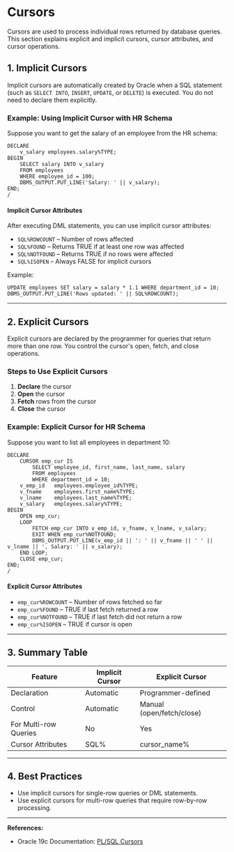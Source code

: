 # Cursors

Cursors are used to process individual rows returned by database queries. This section explains explicit and implicit cursors, cursor attributes, and cursor operations.

## 1. Implicit Cursors

Implicit cursors are automatically created by Oracle when a SQL statement (such as `SELECT INTO`, `INSERT`, `UPDATE`, or `DELETE`) is executed. You do not need to declare them explicitly.

### Example: Using Implicit Cursor with HR Schema

Suppose you want to get the salary of an employee from the HR schema:

```plsql
DECLARE
	v_salary employees.salary%TYPE;
BEGIN
	SELECT salary INTO v_salary
	FROM employees
	WHERE employee_id = 100;
	DBMS_OUTPUT.PUT_LINE('Salary: ' || v_salary);
END;
/ 
```

#### Implicit Cursor Attributes
After executing DML statements, you can use implicit cursor attributes:
- `SQL%ROWCOUNT` – Number of rows affected
- `SQL%FOUND` – Returns TRUE if at least one row was affected
- `SQL%NOTFOUND` – Returns TRUE if no rows were affected
- `SQL%ISOPEN` – Always FALSE for implicit cursors

Example:
```plsql
UPDATE employees SET salary = salary * 1.1 WHERE department_id = 10;
DBMS_OUTPUT.PUT_LINE('Rows updated: ' || SQL%ROWCOUNT);
```

---

## 2. Explicit Cursors

Explicit cursors are declared by the programmer for queries that return more than one row. You control the cursor's open, fetch, and close operations.

### Steps to Use Explicit Cursors
1. **Declare** the cursor
2. **Open** the cursor
3. **Fetch** rows from the cursor
4. **Close** the cursor

### Example: Explicit Cursor for HR Schema

Suppose you want to list all employees in department 10:

```plsql
DECLARE
	CURSOR emp_cur IS
		SELECT employee_id, first_name, last_name, salary
		FROM employees
		WHERE department_id = 10;
	v_emp_id   employees.employee_id%TYPE;
	v_fname    employees.first_name%TYPE;
	v_lname    employees.last_name%TYPE;
	v_salary   employees.salary%TYPE;
BEGIN
	OPEN emp_cur;
	LOOP
		FETCH emp_cur INTO v_emp_id, v_fname, v_lname, v_salary;
		EXIT WHEN emp_cur%NOTFOUND;
		DBMS_OUTPUT.PUT_LINE(v_emp_id || ': ' || v_fname || ' ' || v_lname || ', Salary: ' || v_salary);
	END LOOP;
	CLOSE emp_cur;
END;
/ 
```

#### Explicit Cursor Attributes
- `emp_cur%ROWCOUNT` – Number of rows fetched so far
- `emp_cur%FOUND` – TRUE if last fetch returned a row
- `emp_cur%NOTFOUND` – TRUE if last fetch did not return a row
- `emp_cur%ISOPEN` – TRUE if cursor is open

---

## 3. Summary Table

| Feature                | Implicit Cursor         | Explicit Cursor         |
|------------------------|------------------------|------------------------|
| Declaration            | Automatic              | Programmer-defined     |
| Control                | Automatic              | Manual (open/fetch/close) |
| For Multi-row Queries  | No                     | Yes                    |
| Cursor Attributes      | SQL%                   | cursor_name%           |

---

## 4. Best Practices
- Use implicit cursors for single-row queries or DML statements.
- Use explicit cursors for multi-row queries that require row-by-row processing.

---

**References:**
- Oracle 19c Documentation: [PL/SQL Cursors](https://docs.oracle.com/en/database/oracle/oracle-database/19/lnpls/plsql-cursors.html)
